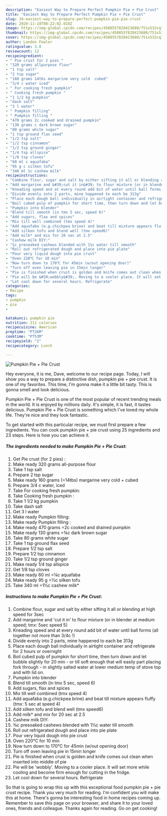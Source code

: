 ```yaml
---
description: "Easiest Way to Prepare Perfect Pumpkin Pie + Pie Crust"
title: "Easiest Way to Prepare Perfect Pumpkin Pie + Pie Crust"
slug: 34-easiest-way-to-prepare-perfect-pumpkin-pie-pie-crust
date: 2020-11-18T08:22:02.018Z
image: https://img-global.cpcdn.com/recipes/4508557828423680/751x532cq70/pumpkin-pie-pie-crust-recipe-main-photo.jpg
thumbnail: https://img-global.cpcdn.com/recipes/4508557828423680/751x532cq70/pumpkin-pie-pie-crust-recipe-main-photo.jpg
cover: https://img-global.cpcdn.com/recipes/4508557828423680/751x532cq70/pumpkin-pie-pie-crust-recipe-main-photo.jpg
author: Landon Fowler
ratingvalue: 3.8
reviewcount: 12
recipeingredient:
- " Pie crust for 2 pies "
- "320 grams allpurpose flour"
- "1 tsp salt"
- "2 tsp sugar"
- "160 grams 14tbs margarine very cold  cubed"
- "3/4 c water iced"
- " For cooking fresh pumpkin"
- " Cooking fresh pumpkin "
- "1 1/2 kg pumpkin"
- "dash salt"
- "3 l water"
- " Pumpkin filling"
- " Pumpkin filling "
- "470 grams 2c cooked and drained pumpkin"
- "130 grams c dark brown sugar"
- "80 grams white sugar"
- "1 tsp ground flax seed"
- "1/2 tsp salt"
- "1/2 tsp cinnamon"
- "1/2 tsp ground ginger"
- "1/4 tsp allspice"
- "1/8 tsp cloves"
- "60 ml c aquafaba"
- "95 g c silken tofu"
- "340 ml 1c cashew milk"
recipeinstructions:
- "Combine flour, sugar and salt by either sifting it all or blending at high speed for 3sec"
- "Add margarine and &#39;cut it in&#39; to flour mixture (or in blender at medium speed; tmx: 5sec speed 5)"
- "Kneading speed and at every round add bit of water until ball forms (all together not more than 3/4c !)"
- "Divide evenly into 2 parts, mine happened to each be 313g"
- "Place each dough ball individually in airtight container and refrigerate for 2 hours or overnight"
- "Boil cubed pulp of pumpkin for short time, then turn down and let bubble slightly for 20 min - or till soft enough that will easily part placing fork through - in slightly salted water at lower medium temp of stove top and with lid on."
- "Pumpkin into blender"
- "Blend till smooth (in tmx 5 sec, speed 6)"
- "Add sugars, flax and spices"
- "Mix till well combined (tmx speed 4)"
- "Add aquafaba (e.g.chickpea brine) and beat till mixture appears fluffy (tmx: 5 sec at speed 4)"
- "Add silken tofu and blend well (tmx speed6)"
- "Add milk* and mix for 20 sec at 2.5"
- "Cashew milk DIY:"
- "¾c presoaked cashews blended with 1⅓c water till smooth"
- "Roll out refrigerated dough and place into pie plate"
- "Pour very liquid dough into pie crust"
- "Oven 220℃ for 10 min"
- "Now turn down to 170℃ for 45min (w/out opening door)"
- "Turn off oven leaving pie in 15min longer"
- "Pie is finished when crust is golden and knife comes out clean when inserted into middle of pie"
- "Pie will be &#39;wobbly&#39;. Moving to a cooler place. It will set more while cooling and become firm enough for cutting in the fridge."
- "Let cool down for several hours. Refrigerate"
categories:
- Recipe
tags:
- pumpkin
- pie
- 

katakunci: pumpkin pie  
nutrition: 211 calories
recipecuisine: American
preptime: "PT26M"
cooktime: "PT53M"
recipeyield: "2"
recipecategory: Lunch

---
```



![Pumpkin Pie + Pie Crust](https://img-global.cpcdn.com/recipes/4508557828423680/751x532cq70/pumpkin-pie-pie-crust-recipe-main-photo.jpg)

Hey everyone, it is me, Dave, welcome to our recipe page. Today, I will show you a way to prepare a distinctive dish, pumpkin pie + pie crust. It is one of my favorites. This time, I'm gonna make it a little bit tasty. This is gonna smell and look delicious.



Pumpkin Pie + Pie Crust is one of the most popular of recent trending meals in the world. It is enjoyed by millions daily. It's simple, it is fast, it tastes delicious. Pumpkin Pie + Pie Crust is something which I've loved my whole life. They're nice and they look fantastic.


To get started with this particular recipe, we must first prepare a few ingredients. You can cook pumpkin pie + pie crust using 25 ingredients and 23 steps. Here is how you can achieve it.

<!--inarticleads1-->

##### The ingredients needed to make Pumpkin Pie + Pie Crust:

1. Get  Pie crust (for 2 pies) :
1. Make ready 320 grams all-purpose flour
1. Take 1 tsp salt
1. Prepare 2 tsp sugar
1. Make ready 160 grams (=14tbs) margarine very cold + cubed
1. Prepare 3/4 c water, iced
1. Take  For cooking fresh pumpkin:
1. Take  Cooking fresh pumpkin :
1. Take 1 1/2 kg pumpkin
1. Take dash salt
1. Get 3 l water
1. Make ready  Pumpkin filling:
1. Make ready  Pumpkin filling :
1. Make ready 470 grams =2c cooked and drained pumpkin
1. Make ready 130 grams =¾c dark brown sugar
1. Take 80 grams white sugar
1. Take 1 tsp ground flax seed
1. Prepare 1/2 tsp salt
1. Prepare 1/2 tsp cinnamon
1. Take 1/2 tsp ground ginger
1. Make ready 1/4 tsp allspice
1. Get 1/8 tsp cloves
1. Make ready 60 ml =¼c aquafaba
1. Make ready 95 g =⅓c silken tofu
1. Take 340 ml =1½c cashew milk*




<!--inarticleads2-->

##### Instructions to make Pumpkin Pie + Pie Crust:

1. Combine flour, sugar and salt by either sifting it all or blending at high speed for 3sec
1. Add margarine and &#39;cut it in&#39; to flour mixture (or in blender at medium speed; tmx: 5sec speed 5)
1. Kneading speed and at every round add bit of water until ball forms (all together not more than 3/4c !)
1. Divide evenly into 2 parts, mine happened to each be 313g
1. Place each dough ball individually in airtight container and refrigerate for 2 hours or overnight
1. Boil cubed pulp of pumpkin for short time, then turn down and let bubble slightly for 20 min - or till soft enough that will easily part placing fork through - in slightly salted water at lower medium temp of stove top and with lid on.
1. Pumpkin into blender
1. Blend till smooth (in tmx 5 sec, speed 6)
1. Add sugars, flax and spices
1. Mix till well combined (tmx speed 4)
1. Add aquafaba (e.g.chickpea brine) and beat till mixture appears fluffy (tmx: 5 sec at speed 4)
1. Add silken tofu and blend well (tmx speed6)
1. Add milk* and mix for 20 sec at 2.5
1. Cashew milk DIY:
1. ¾c presoaked cashews blended with 1⅓c water till smooth
1. Roll out refrigerated dough and place into pie plate
1. Pour very liquid dough into pie crust
1. Oven 220℃ for 10 min
1. Now turn down to 170℃ for 45min (w/out opening door)
1. Turn off oven leaving pie in 15min longer
1. Pie is finished when crust is golden and knife comes out clean when inserted into middle of pie
1. Pie will be &#39;wobbly&#39;. Moving to a cooler place. It will set more while cooling and become firm enough for cutting in the fridge.
1. Let cool down for several hours. Refrigerate




So that is going to wrap this up with this exceptional food pumpkin pie + pie crust recipe. Thank you very much for reading. I'm confident you will make this at home. There's gonna be interesting food in home recipes coming up. Remember to save this page on your browser, and share it to your loved ones, friends and colleague. Thanks again for reading. Go on get cooking!
